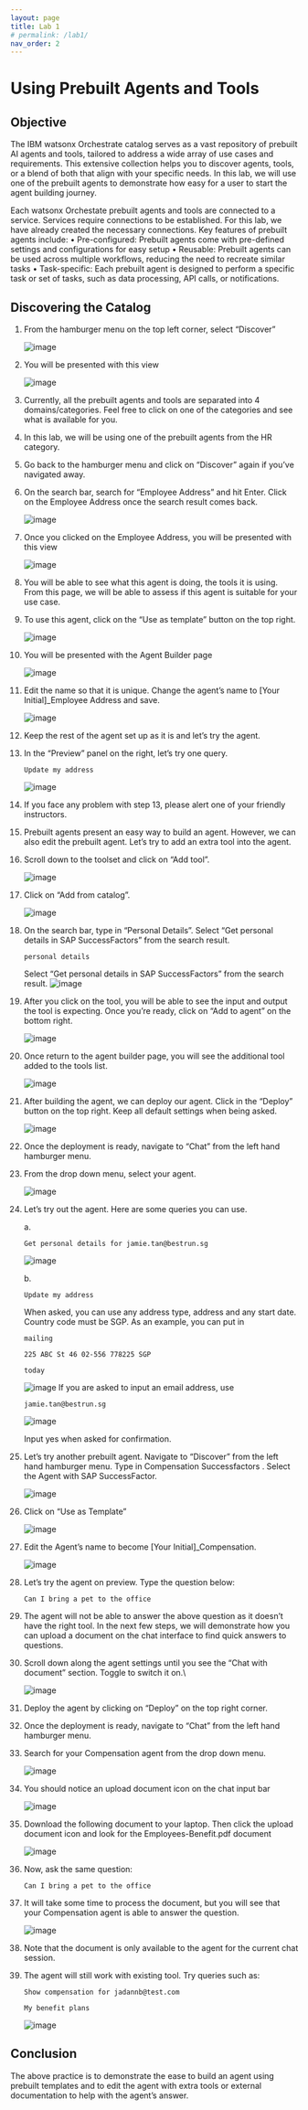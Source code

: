 ```yaml
---
layout: page
title: Lab 1
# permalink: /lab1/
nav_order: 2
---
```

# Using Prebuilt Agents and Tools
## Objective

The IBM watsonx Orchestrate catalog serves as a vast repository of prebuilt AI agents and tools, tailored to address a wide array of use cases and requirements. This extensive collection helps you to discover agents, tools, or a blend of both that align with your specific needs. In this lab, we will use one of the prebuilt agents to demonstrate how easy for a user to start the agent building journey.

Each watsonx Orchestate prebuilt agents and tools are connected to a service. Services require connections to be established. For this lab, we have already created the necessary connections.
Key features of prebuilt agents include:
•	Pre-configured: Prebuilt agents come with pre-defined settings and configurations for easy setup
•	Reusable: Prebuilt agents can be used across multiple workflows, reducing the need to recreate similar tasks
•	Task-specific: Each prebuilt agent is designed to perform a specific task or set of tasks, such as data processing, API calls, or notifications.
## Discovering the Catalog

1.	From the hamburger menu on the top left corner, select “Discover”

    ![image](./imgs/lab-1/step-1.png)
2.	You will be presented with this view

    ![image](./imgs/lab-1/step-2.png)
3.	Currently, all the prebuilt agents and tools are separated into 4 domains/categories. Feel free to click on one of the categories and see what is available for you. 
4.	In this lab, we will be using one of the prebuilt agents from the HR category.
5.	Go back to the hamburger menu and click on “Discover” again if you’ve navigated away. 
6.	On the search bar, search for “Employee Address” and hit Enter. Click on the Employee Address once the search result comes back.

    ![image](./imgs/lab-1/step-6.png)
7.	Once you clicked on the Employee Address, you will be presented with this view

    ![image](./imgs/lab-1/step-7.png)
8.	You will be able to see what this agent is doing, the tools it is using. From this page, we will be able to assess if this agent is suitable for your use case.
9.	To use this agent, click on the “Use as template” button on the top right.

    ![image](./imgs/lab-1/step-9.png)
10.	 You will be presented with the Agent Builder page
 
     ![image](./imgs/lab-1/step-10.png)

11.	 Edit the name so that it is unique. Change the agent’s name to [Your Initial]_Employee Address and save.

     ![image](./imgs/lab-1/step-11.png)

12.	 Keep the rest of the agent set up as it is and let’s try the agent.
13.	In the “Preview” panel on the right, let’s try one query.
    ```
    Update my address
    ```

     ![image](./imgs/lab-1/step-13.png)

14.	 If you face any problem with step 13, please alert one of your friendly instructors.
15.	Prebuilt agents present an easy way to build an agent. However, we can also edit the prebuilt agent. Let’s try to add an extra tool into the agent. 
16.	Scroll down to the toolset and click on “Add tool”.

     ![image](./imgs/lab-1/step-16.png)

17.	Click on “Add from catalog”.

     ![image](./imgs/lab-1/step-17.png)

18.	On the search bar, type in “Personal Details”. Select “Get personal details in SAP SuccessFactors” from the search result.
    ```
    personal details
    ```
    Select “Get personal details in SAP SuccessFactors” from the search result.
    ![image](./imgs/lab-1/step-18.png)

19.	 After you click on the tool, you will be able to see the input and output the tool is expecting. Once you’re ready, click on “Add to agent” on the bottom right.

     ![image](./imgs/lab-1/step-19.png)

20.	Once return to the agent builder page, you will see the additional tool added to the tools list.

     ![image](./imgs/lab-1/step-20.png)

21.	After building the agent, we can deploy our agent. Click in the “Deploy” button on the top right. Keep all default settings when being asked.

     ![image](./imgs/lab-1/step-21.png)

22.	 Once the deployment is ready, navigate to “Chat” from the left hand hamburger menu.
23.	From the drop down menu, select your agent.

     ![image](./imgs/lab-1/step-23.png)

24.	Let’s try out the agent. Here are some queries you can use.
    
    a.	
    ```
    Get personal details for jamie.tan@bestrun.sg
    ```
     ![image](./imgs/lab-1/step-24a.png)

    b.
    ```
    Update my address
    ```
    

    When asked, you can use any address type, address and any start date. 
    Country code must be SGP. As an example, you can put in
   	```
    mailing
    ```
    ```
    225 ABC St 46 02-556 778225 SGP
    ```
    ```
    today
    ```
   	![image](./imgs/lab-1/step-24b.png)
    If you are asked to input an email address, use 
    ```
    jamie.tan@bestrun.sg
    ```     
     ![image](./imgs/lab-1/step-24-b-2.png)

    Input yes when asked for confirmation.
26.	Let’s try another prebuilt agent. Navigate to “Discover” from the left hand hamburger menu. Type in Compensation Successfactors .
    Select the Agent with SAP SuccessFactor.
    
     ![image](./imgs/lab-1/step-25.png)

27.	Click on “Use as Template”

     ![image](./imgs/lab-1/step-26.png)


28.	Edit the Agent’s name to become [Your Initial]_Compensation.

     ![image](./imgs/lab-1/step-27.png)
 
29.	Let’s try the agent on preview. Type the question below:
    ```
    Can I bring a pet to the office
    ```
30.	The agent will not be able to answer the above question as it doesn’t have the right tool. In the next few steps, we will demonstrate how you can upload a document on the chat interface to find quick answers to questions.
31.	Scroll down along the agent settings until you see the “Chat with document” section. Toggle to switch it on.\

     ![image](./imgs/lab-1/step-30.png)

32.	Deploy the agent by clicking on “Deploy” on the top right corner.
33.	Once the deployment is ready, navigate to “Chat” from the left hand hamburger menu.
34.	Search for your Compensation agent from the drop down menu.

     ![image](./imgs/lab-1/step-33.png)

35.	You should notice an upload document icon on the chat input bar

     ![image](./imgs/lab-1/step-34.png)

36.	Download the following document to your laptop. Then click the upload document icon and look for the Employees-Benefit.pdf document

     ![image](./imgs/lab-1/step-35.png)

37.	Now, ask the same question:
    ```
    Can I bring a pet to the office
    ```
38.	It will take some time to process the document, but you will see that your Compensation agent is able to answer the question.

     ![image](./imgs/lab-1/step-37.png)

39.	Note that the document is only available to the agent for the current chat session.
40.	The agent will still work with existing tool. Try queries such as:
    ```
    Show compensation for jadannb@test.com
    ```
    ```
    My benefit plans
    ```
     ![image](./imgs/lab-1/step-39.png)
 

## **Conclusion**

The above practice is to demonstrate the ease to build an agent using prebuilt templates and to edit the agent with extra tools or external documentation to help with the agent’s answer.
